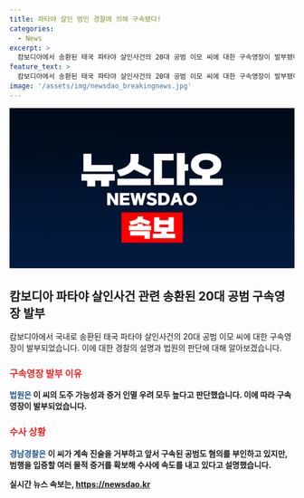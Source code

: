 ```yaml
---
title: 파타야 살인 범인 경찰에 의해 구속됐다!
categories:
  - News
excerpt: >
  캄보디아에서 송환된 태국 파타야 살인사건의 20대 공범 이모 씨에 대한 구속영장이 발부됐다. 경찰은 그녀의 도주 가능성과 증거 인멸 우려를 고려하고 있으며, 여러 물적 증거를 확보하고 수사를 진행 중이라고 전했다.
feature_text: >
  캄보디아에서 송환된 태국 파타야 살인사건의 20대 공범 이모 씨에 대한 구속영장이 발부됐다. 경찰은 그녀의 도주 가능성과 증거 인멸 우려를 고려하고 있으며, 여러 물적 증거를 확보하고 수사를 진행 중이라고 전했다.
image: '/assets/img/newsdao_breakingnews.jpg'
---
```


<p><img src="/assets/img/newsdao_breakingnews.jpg" alt="cryptoinkorea 속보" /></p>

<h2 data-ke-size="size26">캄보디아 파타야 살인사건 관련 송환된 20대 공범 구속영장 발부</h2>

<p data-ke-size="size16">캄보디아에서 국내로 송환된 태국 파타야 살인사건의 20대 공범 이모 씨에 대한 구속영장이 발부되었습니다. 이에 대한 경찰의 설명과 법원의 판단에 대해 알아보겠습니다.</p>

<h3><b><span style="color: #ee2323;">구속영장 발부 이유</span></b></h3>

<p><b><span style="color: #1a5490;">법원은</span><b> 이 씨의 도주 가능성과 증거 인멸 우려 모두 높다고 판단했습니다. 이에 따라 구속영장이 발부되었습니다.</p>

<h3><b><span style="color: #ee2323;">수사 상황</span></b></h3>

<p><b><span style="color: #1a5490;">경남경찰은</span><b> 이 씨가 계속 진술을 거부하고 앞서 구속된 공범도 혐의를 부인하고 있지만, 범행을 입증할 여러 물적 증거를 확보해 수사에 속도를 내고 있다고 설명했습니다.</p>
실시간 뉴스 속보는, <a href="https://newsdao.kr" rel="dofollow">https://newsdao.kr</a>


